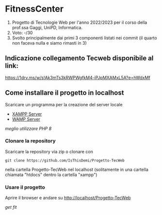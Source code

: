 # FitnessCenter
<ol>
<li> Progetto di Tecnologie Web per l'anno 2022/2023 per il corso della prof.ssa Gaggi, UniPD, Informatica. </li>
<li> Voto: -/30 </li>
<li> Svolto principalmente dai primi 3 componenti listati nei commit (il quarto non faceva nulla e siamo rimasti in 3) </li>
</ol>

## Indicazione collegamento Tecweb disponibile al link:

https://1drv.ms/w/s!Ak3mTs3kRWPWgfkM4-iPJpMXAMxL5A?e=hWdxMf


## Come installare il progetto in localhost

Scaricare un programma per la creazione del server locale

- [XAMPP Server](https://www.apachefriends.org/download.html)
- [WAMP Server](https://www.wampserver.com/en/download-wampserver-64bits/)

_meglio utilizzare PHP 8_

### Clonare la repository 

Scaricare la repository via zip o clonare con

`git clone https://github.com/IsThisDemi/Progetto-TecWeb`

nella cartella Progetto-TecWeb nel localhost (solitamente in una cartella chiamata "htdocs" dentro la cartella "xampp")
 
### Usare il progetto

Aprire il browser e andare su [http://localhost/Progetto-TecWeb](http://localhost/Progetto-TecWeb)

_get fit_
